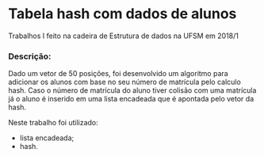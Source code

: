 # Tabela hash com dados de alunos
Trabalhos I feito na cadeira de Estrutura de dados na UFSM em 2018/1

### Descrição:
Dado um vetor de 50 posições, foi desenvolvido um algoritmo para adicionar os alunos com base no seu número de matrícula pelo calculo hash. 
Caso o número de matrícula do aluno tiver colisão com uma matrícula já o aluno é inserido em uma lista encadeada que é apontada pelo vetor da hash.

Neste trabalho foi utilizado:
* lista encadeada;
* hash.
